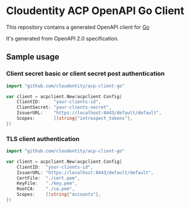 # Cloudentity ACP OpenAPI Go Client

This repository contains a generated OpenAPI client for [Go](https://golang.org/)

It's generated from OpenAPI 2.0 specification.

## Sample usage

### Client secret basic or client secret post authentication

```go
import "github.com/cloudentity/acp-client-go"

var client = acpclient.New(acpclient.Config{
    ClientID:     "your-clients-id",
    ClientSecret: "your-clients-secret",
    IssuerURL:    "https://localhost:8443/default/default",
    Scopes:       []string{"introspect_tokens"},
})
```

### TLS client authentication

``` go
import "github.com/cloudentity/acp-client-go"

var client = acpclient.New(acpclient.Config{
    ClientID:  "your-clients-id",
    IssuerURL: "https://localhost:8443/default/default",
    CertFile:  "./cert.pem",
    KeyFile:   "./key.pem",
    RootCA:    "./ca.pem",
    Scopes:    []string{"accounts"},
})
```
